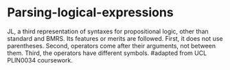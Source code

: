 # Parsing-logical-expressions
JL, a third representation of syntaxes for propositional logic, other than standard and BMRS.  Its features or merits are followed. First, it does not use parentheses. Second, operators come after their arguments, not between them. Third, the operators have different symbols. #adapted from UCL PLIN0034 coursework.
